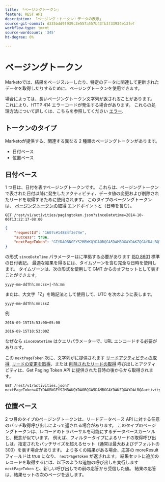 ```yaml
---
title: 「ページングトークン」
feature: REST API
description: 「ページング・トークン・データの表示」
source-git-commit: d335bdd9f939c3e557a557b43fb3f33934e13fef
workflow-type: tm+mt
source-wordcount: '345'
ht-degree: 0%

---
```



# ページングトークン

Marketoでは、結果をページスルーしたり、特定のデータに関連して更新されたデータを取得したりするために、ページングトークンを使用できます。

場合によっては、長いページングトークン文字列が返されることがあります。 これにより、HTTP 414 エラーコードが発生する場合があります。 これらの処理方法について詳しくは、こちらを参照してください [エラー](error-codes.md).

## トークンのタイプ

Marketoが提供する、関連する異なる 2 種類のページングトークンがあります。

- 日付ベース
- 位置ベース

## 日付ベース

1 つ目は、日付を表すページングトークンです。 これらは、ページングトークンで表された日付以降に発生したアクティビティ、データ値の変更および削除されたリードを取得するために使用されます。 このタイプのページングトークンは、 [ページングトークンの取得](https://developer.adobe.com/marketo-apis/api/mapi/#tag/Activities/operation/getActivitiesPagingTokenUsingGET) エンドポイントと（日時を含む）。

```
GET /rest/v1/activities/pagingtoken.json?sinceDatetime=2014-10-06T13:22:17-08:00
```

```json
{
    "requestId": "1607c#14884f3e74e",
    "success": true,
    "nextPageToken": "GIYDAOBNGEYS2MBWKQYDAORQGA5DAMBOGAYDAKZQGAYDALBQ"
}
```

の形式 `sinceDateTime` パラメーターはに準拠する必要があります [ISO 8601](https://en.wikipedia.org/wiki/ISO_8601) 標準の日付表記。 最適な結果を得るには、タイムゾーンを含む完全な日時を使用します。 タイムゾーンは、次の形式を使用して GMT からのオフセットとして表すことができます。

`yyyy-mm-ddThh:mm:ss+|-hh:mm`

または、大文字「Z」を略記法として使用して、UTC を次のように表します。

`yyyy-mm-ddThh:mm:ssZ`

例

`2016-09-15T15:53:00+05:00`

`2016-09-15T10:53:00Z`

なぜなら `sinceDateTime` はクエリパラメーターで、URL エンコードする必要があります。

この `nextPageToken` 次に、文字列がに提供されます [リードアクティビティの取得](https://developer.adobe.com/marketo-apis/api/mapi/#tag/Activities/operation/getLeadActivitiesUsingGET), [リードの変更を取得](https://developer.adobe.com/marketo-apis/api/mapi/#tag/Activities/operation/getLeadChangesUsingGET)、または [削除されたリードの取得](https://developer.adobe.com/marketo-apis/api/mapi/#tag/Activities/operation/getDeletedLeadsUsingGET) 呼び出しとアクティビティは、Get Paging Token API に提供された日時の後からから取得されます。

```
GET /rest/v1/activities.json?nextPageToken=GIYDAOBNGEYS2MBWKQYDAORQGA5DAMBOGAYDAKZQGAYDALBQ&activityTypeIds=1&activityTypeIds=12
```

## 位置ベース

2 つ目のタイプのページングトークンは、リードデータベース API に対する任意のバッチ取得呼び出しによって返される場合があります。 このタイプのページングトークンは、レコードのトラバーサルを可能にするデータベースカーソルと、概念が似ています。 例えば、フィルタータイプによるリードの取得呼び出しは、指定されたバッチサイズを超えるセット（通常は最大およびデフォルトの 300）を表す場合があります。 より多くの結果がある場合、応答の moreResult フィールドは true になり、 `nextPageToken` が返されます。 結果セットに追加のレコードを取得するには、以下のような追加の呼び出しを実行します `nextPageToken` と、新しい呼び出しでの前の応答から受信した値。 結果の応答は、結果セットの次のページを返します。
